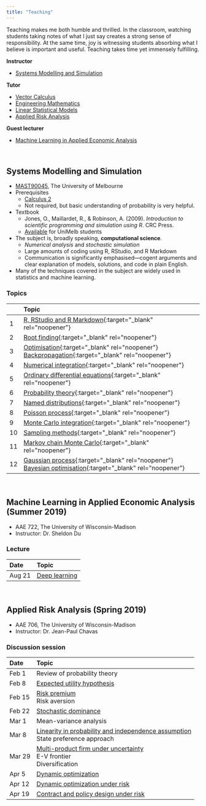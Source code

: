 ```yaml
---
title: "Teaching"
---
```


Teaching makes me both humble and thrilled. In the classroom, watching students taking notes of what I just say creates a strong sense of responsibility. At the same time, joy is witnessing students absorbing what I believe is important and useful. Teaching takes time yet immensely fulfilling.

**Instructor**
- [Systems Modelling and Simulation](#systems-modelling-and-simulation)

**Tutor**
- [Vector Calculus](https://handbook.unimelb.edu.au/subjects/mast20009/print)
- [Engineering Mathematics](https://handbook.unimelb.edu.au/subjects/mast20029/print)
- [Linear Statistical Models](https://handbook.unimelb.edu.au/subjects/mast30025/print)
- [Applied Risk Analysis](#applied-risk-analysis-spring-2019)

**Guest lecturer**
- [Machine Learning in Applied Economic Analysis](#machine-learning-in-applied-economic-analysis-summer-2019)

<br/>


## Systems Modelling and Simulation
- [MAST90045](https://handbook.unimelb.edu.au/subjects/mast90045/print), The University of Melbourne
- Prerequisites
  - [Calculus 2](https://handbook.unimelb.edu.au/subjects/mast10006/print)
  - Not required, but basic understanding of probability is very helpful.
- Textbook
  - Jones, O., Maillardet, R., & Robinson, A. (2009). *Introduction to scientific programming and simulation using R*. CRC Press.
  - [Available](http://cat.lib.unimelb.edu.au:80/record=b5904690~S15) for UniMelb students
- The subject is, broadly speaking, **computational science**.
  - *Numerical analysis* and *stochastic simulation*
  - Large amounts of coding using R, RStudio, and R Markdown
  - Communication is significantly emphasised—cogent arguments and clear explanation of models, solutions, and code in plain English.
- Many of the techniques covered in the subject are widely used in statistics and machine learning.

### Topics

| | Topic |
| :--- | :--- |
| 1 | [R, RStudio and R Markdown](/files/r_rstudio_rmarkdown.html){:target="_blank" rel="noopener"} |
| 2 | [Root finding](/files/root_finding.html){:target="_blank" rel="noopener"} |
| 3 | [Optimisation](/files/optimisation.html){:target="_blank" rel="noopener"}<br /> [Backpropagation](/files/backprop.html){:target="_blank" rel="noopener"} |
| 4 | [Numerical integration](/files/numerical_integration.html){:target="_blank" rel="noopener"} |
| 5 | [Ordinary differential equations](/files/ode.html){:target="_blank" rel="noopener"} |
| 6 | [Probability theory](/files/probability_theory.html){:target="_blank" rel="noopener"} |
| 7 | [Named distributions](/files/named_distributions.html){:target="_blank" rel="noopener"} |
| 8 | [Poisson process](/files/poisson_process.html){:target="_blank" rel="noopener"} |
| 9 | [Monte Carlo integration](/files/mc_integration.html){:target="_blank" rel="noopener"} |
| 10 | [Sampling methods](/files/sampling_methods.html){:target="_blank" rel="noopener"} |
| 11 | [Markov chain Monte Carlo](/files/mcmc.html){:target="_blank" rel="noopener"} |
| 12 | [Gaussian process](/files/bo.html#gaussian-process){:target="_blank" rel="noopener"}<br /> [Bayesian optimisation](/files/bo.html){:target="_blank" rel="noopener"} |

<br/>


## Machine Learning in Applied Economic Analysis (Summer 2019)

* AAE 722, The University of Wisconsin-Madison
* Instructor: Dr. Sheldon Du

### Lecture

| Date | Topic |
| :--- | :--- |
| Aug 21 | [Deep learning](/files/AAE722DL.pdf) |

<!--
<a href="https://colab.research.google.com/drive/1b-4tMdbJCuPylJZH3gbliDJWhORvgjmj">exercise 1</a><br>
<a href="https://colab.research.google.com/drive/1WRnpuaSOXbJ17WoWW2aWg9qevCLrgIWH">exercise 2</a><br>
<a href="https://colab.research.google.com/drive/1OqQIFswr8X3Gl2FQfOotTPLXRvCU2bPM">exercise 3</a>
-->

<br/>


## Applied Risk Analysis (Spring 2019)

* AAE 706, The University of Wisconsin-Madison
* Instructor: Dr. Jean-Paul Chavas

### Discussion session

| Date | Topic |
| :--- | :--- |
| Feb 1 | Review of probability theory |
| Feb 8 | [Expected utility hypothesis](/files/aae706_disc_20190208.pdf) |
| Feb 15 | [Risk premium](/files/aae706_disc_20190215.pdf)<br/>Risk aversion |
| Feb 22 | [Stochastic dominance](/files/aae706_disc_20190222.pdf) |
| Mar 1 | Mean-variance analysis|
| Mar 8 | [Linearity in probability and independence assumption](/files/aae706_disc_20190308.pdf)<br/>State preference approach |
| Mar 29 | [Multi-product firm under uncertainty](/files/aae706_disc_20190329.pdf)<br/>E-V frontier<br/>Diversification |
| Apr 5 | [Dynamic optimization](/files/aae706_disc_20190405.pdf) |
| Apr 12 | [Dynamic optimization under risk](/files/aae706_disc_20190412.pdf) |
| Apr 19 | [Contract and policy design under risk](/files/aae706_disc_20190419.pdf) |

<!--
<a href="/files/solver_tutorial.xlsx">Solver demo</a>
<a href="/files/aae706_disc_20190201.pdf">notes</a>
-->
